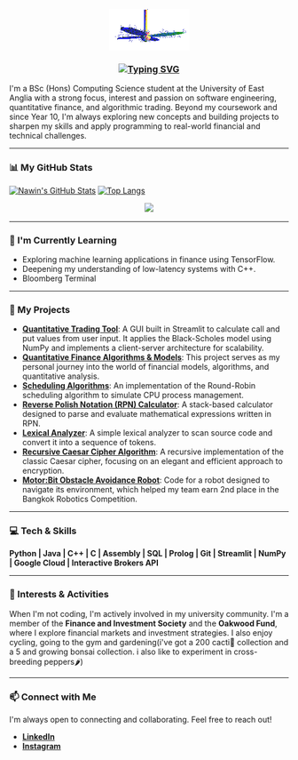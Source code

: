 <div align="center">
<img src="https://github.com/cosalt/cosalt/blob/c91dda89c9727e288fe4ea35732d971a7c7a350c/fan-1.gif" alt="Fan" align="center">
</div>

### <div align="center"> [![Typing SVG](https://readme-typing-svg.demolab.com?font=Fira+Code&duration=7500&pause=1000&color=F7F7F7&center=true&vCenter=true&width=435&lines=Hi+there%2C+I'm+Nawin+Ray+Martin+%F0%9F%91%8B)](https://git.io/typing-svg) </div>

I'm a BSc (Hons) Computing Science student at the University of East Anglia with a strong focus, interest and passion on software engineering, quantitative finance, and algorithmic trading. Beyond my coursework and since Year 10, I'm always exploring new concepts and building projects to sharpen my skills and apply programming to real-world financial and technical challenges.

---

### 📊 My GitHub Stats

[![Nawin's GitHub Stats](https://github-readme-stats.vercel.app/api?username=cosalt&show_icons=true&theme=radical)](https://github.com/anuraghazra/github-readme-stats)
[![Top Langs](https://github-readme-stats.vercel.app/api/top-langs/?username=cosalt&layout=compact&theme=radical)](https://github.com/anuraghazra/github-readme-stats)

<div align="center">
  <img src="https://visitor-badge.laobi.icu/badge?page_id=cosalt.cosalt&"  />
</div>

---

### 🌱 I'm Currently Learning

* Exploring machine learning applications in finance using TensorFlow.
* Deepening my understanding of low-latency systems with C++.
* Bloomberg Terminal

---

### 🔭 My Projects

* **[Quantitative Trading Tool](https://github.com/cosalt/Quantitative-Trading-Tool)**: A GUI built in Streamlit to calculate call and put values from user input. It applies the Black-Scholes model using NumPy and implements a client-server architecture for scalability.
* **[Quantitative Finance Algorithms & Models](https://github.com/cosalt/Quant-Algorithms)**: This project serves as my personal journey into the world of financial models, algorithms, and quantitative analysis.
* **[Scheduling Algorithms](https://github.com/cosalt/scheduling-algorithms)**: An implementation of the Round-Robin scheduling algorithm to simulate CPU process management.
* **[Reverse Polish Notation (RPN) Calculator](https://github.com/cosalt/Reverse-Polish-Notation-Calculator)**: A stack-based calculator designed to parse and evaluate mathematical expressions written in RPN.
* **[Lexical Analyzer](https://github.com/cosalt/lexical-analyzer)**: A simple lexical analyzer to scan source code and convert it into a sequence of tokens.
* **[Recursive Caesar Cipher Algorithm](https://github.com/cosalt/Recursive-Caesar-Cipher-Algorithm)**: A recursive implementation of the classic Caesar cipher, focusing on an elegant and efficient approach to encryption.
* **[Motor:Bit Obstacle Avoidance Robot](https://github.com/cosalt/RoboticsMotorBit)**: Code for a robot designed to navigate its environment, which helped my team earn 2nd place in the Bangkok Robotics Competition.

---

### 💻 Tech & Skills

**Python | Java | C++ | C | Assembly | SQL | Prolog | Git | Streamlit | NumPy | Google Cloud | Interactive Brokers API**

---

### 🚀 Interests & Activities

When I'm not coding, I'm actively involved in my university community. I'm a member of the **Finance and Investment Society** and the **Oakwood Fund**, where I explore financial markets and investment strategies. I also enjoy cycling, going to the gym and gardening(i've got a 200 cacti🌵 collection and a 5 and growing bonsai collection. i also like to experiment in cross-breeding peppers🌶️)

---

### 📫 Connect with Me

I'm always open to connecting and collaborating. Feel free to reach out!

* **[LinkedIn](https://www.linkedin.com/in/raymartin/)**
* **[Instagram](https://www.instagram.com/_cosalt/)**
